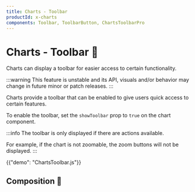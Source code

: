 ```yaml
---
title: Charts - Toolbar
productId: x-charts
components: Toolbar, ToolbarButton, ChartsToolbarPro
---
```


# Charts - Toolbar 🧪

<p class="description">Charts can display a toolbar for easier access to certain functionality.</p>

:::warning
This feature is unstable and its API, visuals and/or behavior may change in future minor or patch releases.
:::

Charts provide a toolbar that can be enabled to give users quick access to certain features.

To enable the toolbar, set the `showToolbar` prop to `true` on the chart component.

:::info
The toolbar is only displayed if there are actions available.

For example, if the chart is not zoomable, the zoom buttons will not be displayed.
:::

{{"demo": "ChartsToolbar.js"}}

## Composition 🚧
